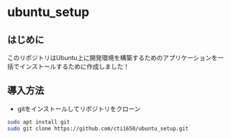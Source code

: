 # ubuntu_setup

## はじめに

このリポジトリはUbuntu上に開発環境を構築するためのアプリケーションを一括でインストールするために作成しました！

## 導入方法

- gitをインストールしてリポジトリをクローン
```bash
sudo apt install git
sudo git clone https://github.com/cti1650/ubuntu_setup.git
```
